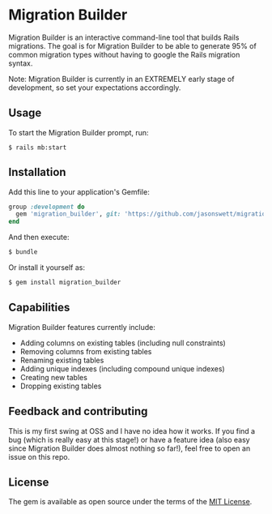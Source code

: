 # Migration Builder
Migration Builder is an interactive command-line tool that builds Rails migrations. The goal is for Migration Builder to be able to generate 95% of common migration types without having to google the Rails migration syntax.

Note: Migration Builder is currently in an EXTREMELY early stage of development, so set your expectations accordingly.

## Usage
To start the Migration Builder prompt, run:

```
$ rails mb:start
```

## Installation
Add this line to your application's Gemfile:

```ruby
group :development do
  gem 'migration_builder', git: 'https://github.com/jasonswett/migration_builder'
end
```

And then execute:
```bash
$ bundle
```

Or install it yourself as:
```bash
$ gem install migration_builder
```

## Capabilities

Migration Builder features currently include:

- Adding columns on existing tables (including null constraints)
- Removing columns from existing tables
- Renaming existing tables
- Adding unique indexes (including compound unique indexes)
- Creating new tables
- Dropping existing tables

## Feedback and contributing
This is my first swing at OSS and I have no idea how it works. If you find a bug (which is really easy at this stage!) or have a feature idea (also easy since Migration Builder does almost nothing so far!), feel free to open an issue on this repo.

## License
The gem is available as open source under the terms of the [MIT License](https://opensource.org/licenses/MIT).
